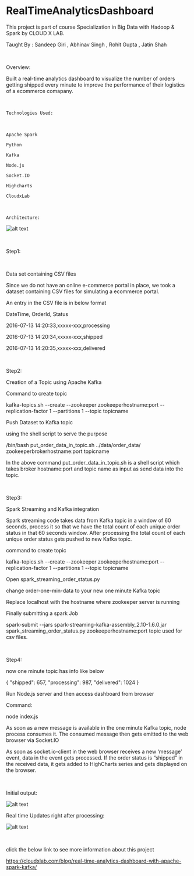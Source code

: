 # RealTimeAnalyticsDashboard

This project is part of course Specialization in Big Data with Hadoop & Spark by CLOUD X LAB.

Taught By : Sandeep Giri , Abhinav Singh , Rohit Gupta , Jatin Shah

</br>

Overview:


Built a real-time analytics dashboard to visualize the number of orders getting shipped every minute to improve the performance of their logistics of a ecommerce comapany.


<br>

    Technologies Used:

</br>    

    Apache Spark 

    Python

    Kafka 

    Node.js

   	Socket.IO  

   	Highcharts 

   	CloudxLab 




</br>

    Architecture:

![alt text](https://github.com/RepakaRamateja/RealTimeAnalyticsDashboard/blob/master/architecture.png)

</br>

 Step1:

</br>

 Data set containing CSV files

 Since we do not have an online e-commerce portal in place, we took a dataset containing CSV files for simulating a ecommerce portal.

 An entry in the CSV file is in below format

 DateTime, OrderId, Status

  2016-07-13 14:20:33,xxxxx-xxx,processing

  2016-07-13 14:20:34,xxxxx-xxx,shipped

  2016-07-13 14:20:35,xxxxx-xxx,delivered

</br>

 Step2:

 Creation of a Topic using Apache Kafka

 Command to create topic 

 kafka-topics.sh --create --zookeeper zookeeperhostname:port --replication-factor 1 --partitions 1 --topic topicname
 

 Push Dataset to Kafka topic
 
 using the shell script to serve the purpose

 /bin/bash put_order_data_in_topic.sh ../data/order_data/ zookeeperbrokerhostname:port topicname

 In the above command put_order_data_in_topic.sh is a shell script which takes broker hostname:port and topic name as input as send data into the topic.

</br>

 Step3:

 Spark Streaming and Kafka integration

 Spark streaming code takes data from Kafka topic in a window of 60 seconds, process it so that we have the total count of each unique order status in that 60 seconds window. After processing the total count of each unique order status gets pushed to new Kafka topic.

command to create topic

 kafka-topics.sh --create --zookeeper zookeeperhostname:port --replication-factor 1 --partitions 1 --topic topicname
 
 Open spark_streaming_order_status.py 

 change order-one-min-data to your new one minute Kafka topic

 Replace localhost with the hostname where zookeeper server is running

 Finally submitting a spark Job

 spark-submit --jars spark-streaming-kafka-assembly_2.10-1.6.0.jar spark_streaming_order_status.py zookeeperhostname:port topic used for  csv files.

</br>

 Step4:

 now one minute topic has info like below

 {
    "shipped": 657,
    "processing": 987,
    "delivered": 1024
 }


 Run Node.js server  and then access dashboard from browser 

 Command:

 node index.js
 
 As soon as a new message is available in the one minute Kafka topic, node process consumes it. The consumed message then gets emitted to the web browser via Socket.IO


 As soon as socket.io-client in the web browser receives a new ‘message’ event, data in the event gets processed. If the order status is “shipped” in the received data, it gets added to HighCharts series and gets displayed on the browser.

</br>
 
Initial output:

![alt text](https://github.com/RepakaRamateja/RealTimeAnalyticsDashboard/blob/master/initial.png)


Real time Updates right after processing: 

![alt text](https://github.com/RepakaRamateja/RealTimeAnalyticsDashboard/blob/master/final.png)


</br>

click the below link to see more information about this project 

https://cloudxlab.com/blog/real-time-analytics-dashboard-with-apache-spark-kafka/

 
</br>

